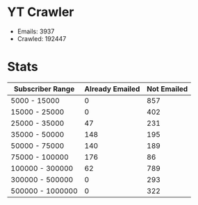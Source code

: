 # YT Crawler
- Emails: 3937
- Crawled: 192447

# Stats
| Subscriber Range  | Already Emailed | Not Emailed |
|-------|-------|-------|
| 5000 - 15000 | 0 | 857 |
| 15000 - 25000 | 0 | 402 |
| 25000 - 35000 | 47 | 231 |
| 35000 - 50000 | 148 | 195 |
| 50000 - 75000 | 140 | 189 |
| 75000 - 100000 | 176 | 86 |
| 100000 - 300000 | 62 | 789 |
| 300000 - 500000 | 0 | 293 |
| 500000 - 1000000 | 0 | 322 |
